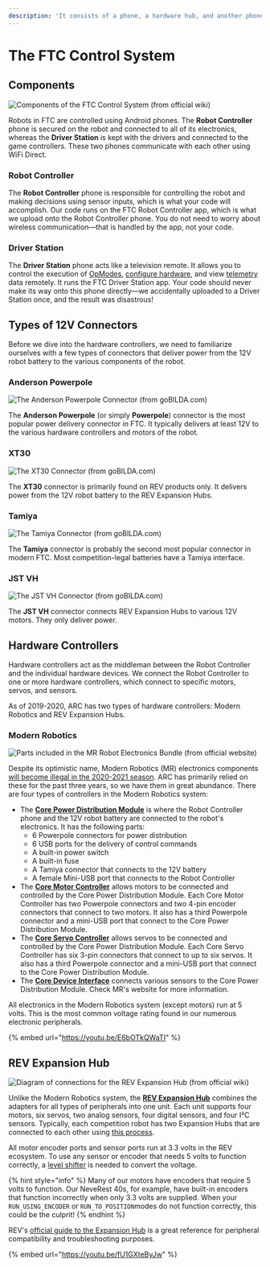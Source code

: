 ```yaml
---
description: 'It consists of a phone, a hardware hub, and another phone.'
---
```


# The FTC Control System

## Components

![Components of the FTC Control System \(from official wiki\)](.gitbook/assets/image%20%288%29.png)

Robots in FTC are controlled using Android phones. The **Robot Controller** phone is secured on the robot and connected to all of its electronics, whereas the **Driver Station** is kept with the drivers and connected to the game controllers. These two phones communicate with each other using WiFi Direct.

### Robot Controller

The **Robot Controller** phone is responsible for controlling the robot and making decisions using sensor inputs, which is what your code will accomplish. Our code runs on the FTC Robot Controller app, which is what we upload onto the Robot Controller phone. You do not need to worry about wireless communication—that is handled by the app, not your code.

### Driver Station

The **Driver Station** phone acts like a television remote. It allows you to control the execution of [OpModes](the-opmode-1/defining-the-opmode.md), [configure hardware](hardware-interaction/configuration.md), and view [telemetry](the-opmode-1/telemetry-and-debugging.md) data remotely. It runs the FTC Driver Station app. Your code should never make its way onto this phone directly—we accidentally uploaded to a Driver Station once, and the result was disastrous!

## Types of 12V Connectors

Before we dive into the hardware controllers, we need to familiarize ourselves with a few types of connectors that deliver power from the 12V robot battery to the various components of the robot.

### Anderson Powerpole

![The Anderson Powerpole Connector \(from goBILDA.com\)](.gitbook/assets/image%20%2812%29.png)

The **Anderson Powerpole** \(or simply **Powerpole**\) connector is the most popular power delivery connector in FTC. It typically delivers at least 12V to the various hardware controllers and motors of the robot.

### XT30

![The XT30 Connector \(from goBILDA.com\)](.gitbook/assets/image%20%2810%29.png)

The **XT30** connector is primarily found on REV products only. It delivers power from the 12V robot battery to the REV Expansion Hubs.

### Tamiya

![The Tamiya Connector \(from goBILDA.com\)](.gitbook/assets/image%20%283%29.png)

The **Tamiya** connector is probably the second most popular connector in modern FTC. Most competition-legal batteries have a Tamiya interface.

### JST VH

![The JST VH Connector \(from goBILDA.com\)](.gitbook/assets/image%20%286%29.png)

The **JST VH** connector connects REV Expansion Hubs to various 12V motors. They only deliver power.

## Hardware Controllers

Hardware controllers act as the middleman between the Robot Controller and the individual hardware devices. We connect the Robot Controller to one or more hardware controllers, which connect to specific motors, servos, and sensors.

As of 2019-2020, ARC has two types of hardware controllers: Modern Robotics and REV Expansion Hubs.

### Modern Robotics

![Parts included in the MR Robot Electronics Bundle \(from official website\)](.gitbook/assets/image%20%285%29.png)

Despite its optimistic name, Modern Robotics \(MR\) electronics components [will become illegal in the 2020-2021 season](http://firsttechchallenge.blogspot.com/2019/06/first-tech-challenge-technology-updates.html). ARC has primarily relied on these for the past three years, so we have them in great abundance. There are four types of controllers in the Modern Robotics system:

* The [**Core Power Distribution Module**](https://modernroboticsinc.com/product/core-power-distribution-module/) is where the Robot Controller phone and the 12V robot battery are connected to the robot's electronics. It has the following parts:
  * 6 Powerpole connectors for power distribution
  * 6 USB ports for the delivery of control commands
  * A built-in power switch
  * A built-in fuse
  * A Tamiya connector that connects to the 12V battery
  * A female Mini-USB port that connects to the Robot Controller
* The [**Core Motor Controller**](https://modernroboticsinc.com/product/core-motor-controller/) allows motors to be connected and controlled by the Core Power Distribution Module. Each Core Motor Controller has two Powerpole connectors and two 4-pin encoder connectors that connect to two motors. It also has a third Powerpole connector and a mini-USB port that connect to the Core Power Distribution Module.
* The [**Core Servo Controller**](https://modernroboticsinc.com/product/core-servo-controller/) allows servos to be connected and controlled by the Core Power Distribution Module. Each Core Servo Controller has six 3-pin connectors that connect to up to six servos. It also has a third Powerpole connector and a mini-USB port that connect to the Core Power Distribution Module.
* The [**Core Device Interface**](https://modernroboticsinc.com/product/core-device-interface-module/) connects various sensors to the Core Power Distribution Module. Check MR's website for more information.

All electronics in the Modern Robotics system \(except motors\) run at 5 volts. This is the most common voltage rating found in our numerous electronic peripherals.

{% embed url="https://youtu.be/E6bOTkQWaTI" %}

## REV Expansion Hub

![Diagram of connections for the REV Expansion Hub \(from official wiki\)](.gitbook/assets/image%20%287%29.png)

Unlike the Modern Robotics system, the [**REV Expansion Hub**](http://www.revrobotics.com/rev-31-1153/) combines the adapters for all types of peripherals into one unit. Each unit supports four motors, six servos, two analog sensors, four digital sensors, and four I²C sensors. Typically, each competition robot has two Expansion Hubs that are connected to each other using [this process](https://github.com/ftctechnh/ftc_app/wiki/Using-Two-Expansion-Hubs).

All motor encoder ports and sensor ports run at 3.3 volts in the REV ecosystem. To use any sensor or encoder that needs 5 volts to function correctly, a [level shifter](http://www.revrobotics.com/REV-31-1389/) is needed to convert the voltage.

{% hint style="info" %}
Many of our motors have encoders that require 5 volts to function. Our NeveRest 40s, for example, have built-in encoders that function incorrectly when only 3.3 volts are supplied. When your `RUN_USING_ENCODER` or `RUN_TO_POSITION`modes do not function correctly, this could be the culprit!
{% endhint %}

REV's [official guide to the Expansion Hub](https://www.revrobotics.com/content/docs/REV-31-1153-GS.pdf) is a great reference for peripheral compatibility and troubleshooting purposes.

{% embed url="https://youtu.be/fU1GXteByJw" %}



